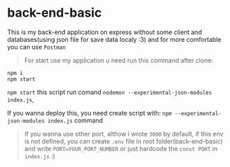 # back-end-basic

This is my back-end application on express
without some client and databases(using json file for save data localy :3)
and for more comfortable you can use `Postman`

> For start use my application u need run this command after clone:

```
npm i
npm start
```
`npm start` this script run comand `nodemon --experimental-json-modules index.js`, 
>
If you wanna deploy this, you need create script with:
`npm --experimental-json-modules index.js` command

> If you wanna use other port, althow i wrote `3000` by default, if this env is not defined, you can create `.env` file in root folder(back-end-basic)
> and write `PORT=YOUR_PORT_NUMBER` or just hardcode the `const PORT` in `index.js` :)
